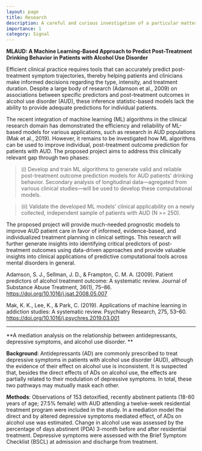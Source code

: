 ```yaml
---
layout: page
title: Research
description: A careful and curious investigation of a particular matter in which materials and sources are systematically examined and intertwined with new ideas and predictions to arrive at a tentative assumption of a probabilistic hypothesis about the world.
importance: 1
category: Signal
---
```



**MLAUD: A Machine Learning-Based Approach to Predict Post-Treatment Drinking Behavior in Patients with Alcohol Use Disorder**

Efficient clinical practice requires tools that can accurately predict post-treatment symptom trajectories, thereby helping patients and clinicians make informed decisions regarding the type, intensity, and treatment duration. Despite a large body of research (Adamson et al., 2009) on associations between specific predictors and post-treatment outcomes in alcohol use disorder (AUD), these inference statistic-based models lack the ability to provide adequate predictions for individual patients. 

The recent integration of machine learning (ML) algorithms in the clinical research domain has demonstrated the efficiency and reliability of ML-based models for various applications, such as research in AUD populations (Mak et al., 2019). However, it remains to be investigated how ML algorithms can be used to improve individual, post-treatment outcome prediction for patients with AUD. The proposed project aims to address this clinically relevant gap through two phases: 

  >   (i) Develop and train ML algorithms to generate valid and reliable post-treatment outcome prediction models for AUD patients’ drinking behavior. Secondary analysis of longitudinal data—agregated from various clinical studies—will be used to develop these computational models. 

  >   (ii) Validate the developed ML models' clinical applicability on a newly collected, independent sample of patients with AUD (N >= 250). 

The proposed project will provide much-needed prognostic models to improve AUD patient care in favor of informed, evidence-based, and individualized treatment planning in clinical settings. This research will further generate insights into identifying critical predictors of post-treatment outcomes using data-driven approaches and provide valuable insights into clinical applications of predictive computational tools across mental disorders in general.



Adamson, S. J., Sellman, J. D., & Frampton, C. M. A. (2009). Patient predictors of alcohol treatment outcome: A systematic review. Journal of Substance Abuse Treatment, 36(1), 75–86. https://doi.org/10.1016/j.jsat.2008.05.007

Mak, K. K., Lee, K., & Park, C. (2019). Applications of machine learning in addiction studies: A systematic review. Psychiatry Research, 275, 53–60. https://doi.org/10.1016/j.psychres.2019.03.001

***

**A mediation analysis on the relationship between antidepressants, depressive symptoms, and alcohol use disorder. **

**Background**: Antidepressants (AD) are commonly prescribed to treat depressive symptoms in patients with alcohol use disorder (AUD), although the evidence of their effect on alcohol use is inconsistent. It is suspected that, besides the direct effects of ADs on alcohol use, the effects are partially related to their modulation of depressive symptoms. In total, these two pathways may mutually mask each other.

**Methods**: Observations of 153 detoxified, recently abstinent patients (18-60 years of age; 27.5% female) with AUD attending a twelve-week residential treatment program were included in the study. In a mediation model the direct and by altered depressive symptoms mediated effect, of ADs on alcohol use was estimated. Change in alcohol use was assessed by the percentage of days abstinent (PDA) 3-month before and after residential treatment. Depressive symptoms were assessed with the Brief Symptom Checklist (BSCL) at admission and discharge from treatment.



